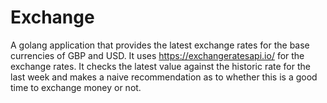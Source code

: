 # Exchange

A golang application that provides the latest exchange rates for the base currencies of GBP and USD.
It uses https://exchangeratesapi.io/ for the exchange rates. It checks the latest value against the historic
rate for the last week and makes a naive recommendation as to whether this is a good time to exchange money or not.